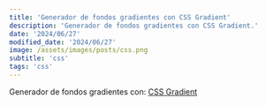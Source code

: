 ```yaml
---
title: 'Generador de fondos gradientes con CSS Gradient'
description: 'Generador de fondos gradientes con CSS Gradient.'
date: '2024/06/27'
modified_date: '2024/06/27'
image: /assets/images/posts/css.png
subtitle: 'css'
tags: 'css'
---
```


Generador de fondos gradientes con: [CSS Gradient](hhttps://cssgradient.io/)
